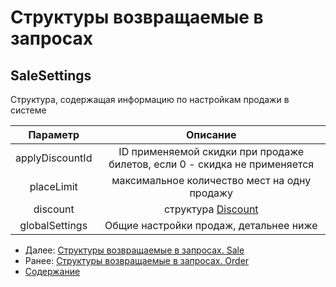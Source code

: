 Структуры возвращаемые в запросах
=====================================

SaleSettings
-------------

Структура, содержащая информацию по настройкам продажи в системе

|     Параметр    |                                  Описание                                 |
|:---------------:|:-------------------------------------------------------------------------:|
| applyDiscountId | ID применяемой скидки при продаже билетов, если 0 - скидка не применяется |
|    placeLimit   |                максимальное количество мест на одну продажу               |
|     discount    |                       структура [Discount](discount)                      |
|  globalSettings |             Общие настройки продаж, детальнее ниже                      |

* Далее: [Структуры возвращаемые в запросах. Sale](sale)
* Ранее: [Структуры возвращаемые в запросах. Order](order)
* [Содержание](../index)